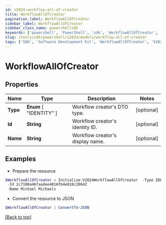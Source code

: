 ```yaml
---
id: v2024-workflow-all-of-creator
title: WorkflowAllOfCreator
pagination_label: WorkflowAllOfCreator
sidebar_label: WorkflowAllOfCreator
sidebar_class_name: powershellsdk
keywords: ['powershell', 'PowerShell', 'sdk', 'WorkflowAllOfCreator', 'V2024WorkflowAllOfCreator'] 
slug: /tools/sdk/powershell/v2024/models/workflow-all-of-creator
tags: ['SDK', 'Software Development Kit', 'WorkflowAllOfCreator', 'V2024WorkflowAllOfCreator']
---
```



# WorkflowAllOfCreator

## Properties

Name | Type | Description | Notes
------------ | ------------- | ------------- | -------------
**Type** |  **Enum** [  "IDENTITY" ] | Workflow creator's DTO type. | [optional] 
**Id** | **String** | Workflow creator's identity ID. | [optional] 
**Name** | **String** | Workflow creator's display name. | [optional] 

## Examples

- Prepare the resource
```powershell
$WorkflowAllOfCreator = Initialize-V2024WorkflowAllOfCreator  -Type IDENTITY `
 -Id 2c7180a46faadee4016fb4e018c20642 `
 -Name Michael Michaels
```

- Convert the resource to JSON
```powershell
$WorkflowAllOfCreator | ConvertTo-JSON
```


[[Back to top]](#) 

